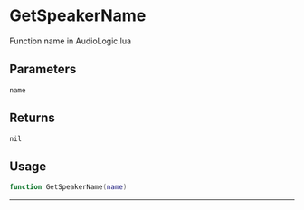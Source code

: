 # GetSpeakerName
Function name in AudioLogic.lua
## Parameters
`name`
## Returns
`nil`
## Usage
```lua
function GetSpeakerName(name)
```
---
